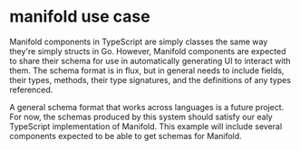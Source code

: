 # manifold use case

Manifold components in TypeScript are simply classes the same way they're simply structs in Go. However, Manifold components are expected to share their schema for use in automatically generating UI to interact with them. The schema format is in flux, but in general needs to include fields, their types, methods, their type signatures, and the definitions of any types referenced. 

A general schema format that works across languages is a future project. For now, the schemas produced by this system should satisfy our ealy TypeScript implementation of Manifold. This example will include several components expected to be able to get schemas for Manifold.
